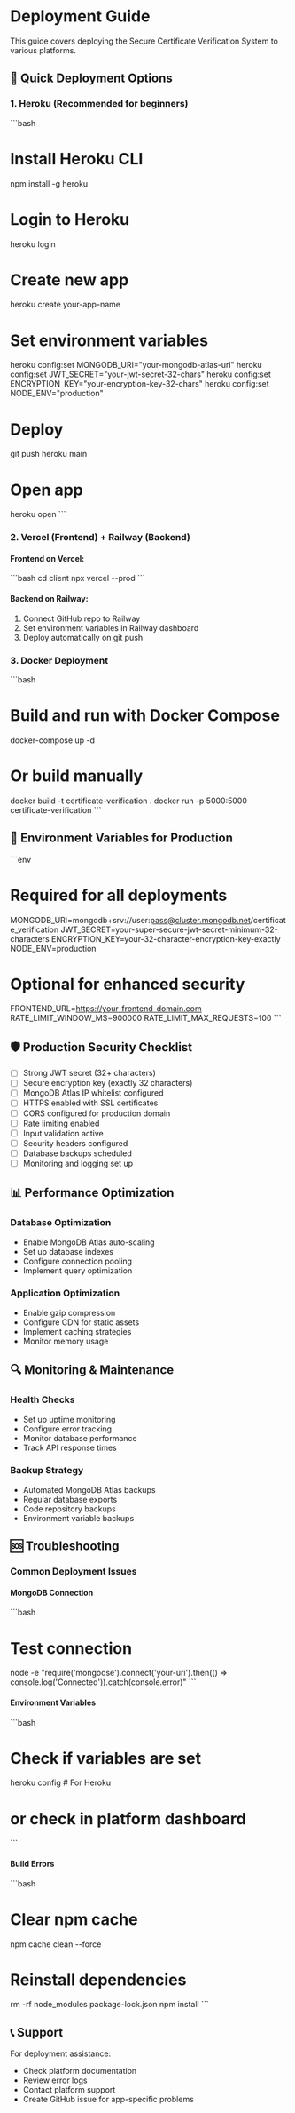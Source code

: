 # Deployment Guide

This guide covers deploying the Secure Certificate Verification System to various platforms.

## 🚀 Quick Deployment Options

### 1. Heroku (Recommended for beginners)

\`\`\`bash
# Install Heroku CLI
npm install -g heroku

# Login to Heroku
heroku login

# Create new app
heroku create your-app-name

# Set environment variables
heroku config:set MONGODB_URI="your-mongodb-atlas-uri"
heroku config:set JWT_SECRET="your-jwt-secret-32-chars"
heroku config:set ENCRYPTION_KEY="your-encryption-key-32-chars"
heroku config:set NODE_ENV="production"

# Deploy
git push heroku main

# Open app
heroku open
\`\`\`

### 2. Vercel (Frontend) + Railway (Backend)

#### Frontend on Vercel:
\`\`\`bash
cd client
npx vercel --prod
\`\`\`

#### Backend on Railway:
1. Connect GitHub repo to Railway
2. Set environment variables in Railway dashboard
3. Deploy automatically on git push

### 3. Docker Deployment

\`\`\`bash
# Build and run with Docker Compose
docker-compose up -d

# Or build manually
docker build -t certificate-verification .
docker run -p 5000:5000 certificate-verification
\`\`\`

## 🔧 Environment Variables for Production

\`\`\`env
# Required for all deployments
MONGODB_URI=mongodb+srv://user:pass@cluster.mongodb.net/certificate_verification
JWT_SECRET=your-super-secure-jwt-secret-minimum-32-characters
ENCRYPTION_KEY=your-32-character-encryption-key-exactly
NODE_ENV=production

# Optional for enhanced security
FRONTEND_URL=https://your-frontend-domain.com
RATE_LIMIT_WINDOW_MS=900000
RATE_LIMIT_MAX_REQUESTS=100
\`\`\`

## 🛡️ Production Security Checklist

- [ ] Strong JWT secret (32+ characters)
- [ ] Secure encryption key (exactly 32 characters)
- [ ] MongoDB Atlas IP whitelist configured
- [ ] HTTPS enabled with SSL certificates
- [ ] CORS configured for production domain
- [ ] Rate limiting enabled
- [ ] Input validation active
- [ ] Security headers configured
- [ ] Database backups scheduled
- [ ] Monitoring and logging set up

## 📊 Performance Optimization

### Database Optimization
- Enable MongoDB Atlas auto-scaling
- Set up database indexes
- Configure connection pooling
- Implement query optimization

### Application Optimization
- Enable gzip compression
- Configure CDN for static assets
- Implement caching strategies
- Monitor memory usage

## 🔍 Monitoring & Maintenance

### Health Checks
- Set up uptime monitoring
- Configure error tracking
- Monitor database performance
- Track API response times

### Backup Strategy
- Automated MongoDB Atlas backups
- Regular database exports
- Code repository backups
- Environment variable backups

## 🆘 Troubleshooting

### Common Deployment Issues

#### MongoDB Connection
\`\`\`bash
# Test connection
node -e "require('mongoose').connect('your-uri').then(() => console.log('Connected')).catch(console.error)"
\`\`\`

#### Environment Variables
\`\`\`bash
# Check if variables are set
heroku config  # For Heroku
# or check in platform dashboard
\`\`\`

#### Build Errors
\`\`\`bash
# Clear npm cache
npm cache clean --force

# Reinstall dependencies
rm -rf node_modules package-lock.json
npm install
\`\`\`

## 📞 Support

For deployment assistance:
- Check platform documentation
- Review error logs
- Contact platform support
- Create GitHub issue for app-specific problems
